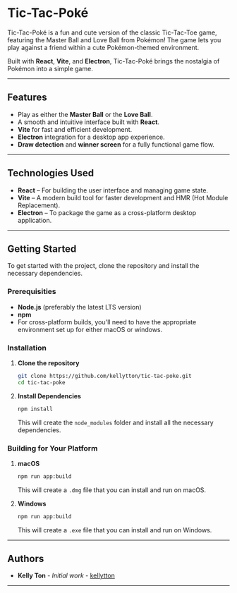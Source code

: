 # **Tic-Tac-Poké**

Tic-Tac-Poké is a fun and cute version of the classic Tic-Tac-Toe game, featuring the Master Ball and Love Ball from Pokémon! The game lets you play against a friend within a cute Pokémon-themed environment.

Built with **React**, **Vite**, and **Electron**, Tic-Tac-Poké brings the nostalgia of Pokémon into a simple game.

---

## **Features**

- Play as either the **Master Ball** or the **Love Ball**.
- A smooth and intuitive interface built with **React**.
- **Vite** for fast and efficient development.
- **Electron** integration for a desktop app experience.
- **Draw detection** and **winner screen** for a fully functional game flow.

---

## **Technologies Used**

- **React** – For building the user interface and managing game state.
- **Vite** – A modern build tool for faster development and HMR (Hot Module Replacement).
- **Electron** – To package the game as a cross-platform desktop application.

---

## Getting Started

To get started with the project, clone the repository and install the necessary dependencies.

### **Prerequisities**

- **Node.js** (preferably the latest LTS version)
- **npm**
- For cross-platform builds, you'll need to have the appropriate environment set up for either macOS or windows.

### **Installation**

1. **Clone the repository**

    ```bash
    git clone https://github.com/kellytton/tic-tac-poke.git
    cd tic-tac-poke
    ```

2. **Install Dependencies**

    ```bash
    npm install
    ```
    This will create the `node_modules` folder and install all the necessary dependencies.

### **Building for Your Platform**

1. **macOS**
    ```bash
    npm run app:build
    ```
    This will create a `.dmg` file that you can install and run on macOS.

2. **Windows**

    ```bash
    npm run app:build
    ```
    This will create a `.exe` file that you can install and run on Windows.

---

## **Authors**

- **Kelly Ton** - *Initial work* - [kellytton](https://github.com/kellytton)

---
